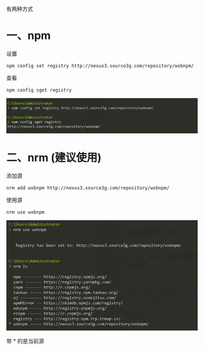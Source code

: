 有两种方式

# 一、npm 
设置
```
npm config set registry http://nexus3.source3g.com/repository/wxbnpm/
```
查看 

```
npm config sget registry
```
![avatar](img/11.png)


# 二、nrm (建议使用)
添加源

```
nrm add wxbnpm http://nexus3.source3g.com/repository/wxbnpm/
```
使用源
```
nrm use wxbnpm
```
![avatar](img/12.png)


带 * 的是当前源